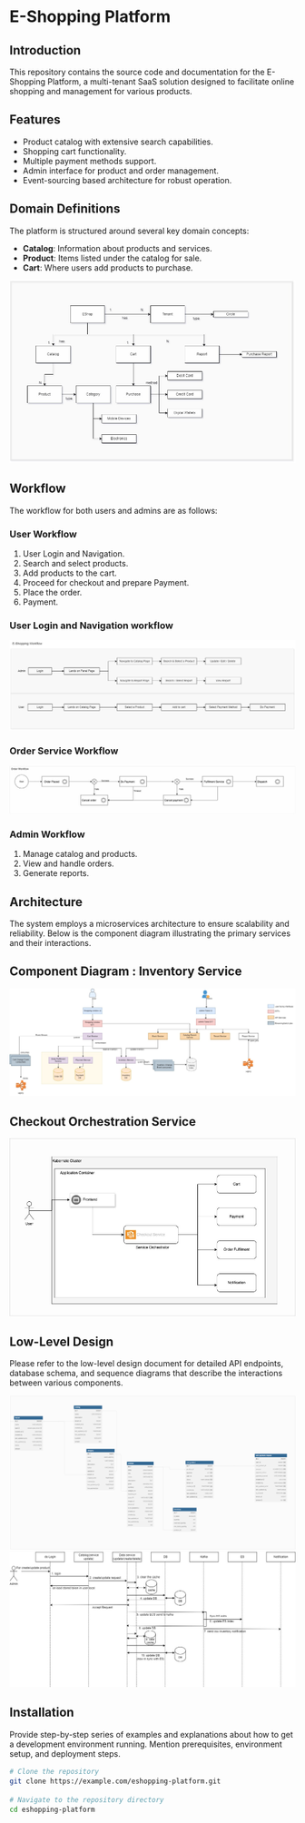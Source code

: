 # E-Shopping Platform

## Introduction
This repository contains the source code and documentation for the E-Shopping Platform, a multi-tenant SaaS solution designed to facilitate online shopping and management for various products.

## Features
- Product catalog with extensive search capabilities.
- Shopping cart functionality.
- Multiple payment methods support.
- Admin interface for product and order management.
- Event-sourcing based architecture for robust operation.

## Domain Definitions
The platform is structured around several key domain concepts:
- **Catalog**: Information about products and services.
- **Product**: Items listed under the catalog for sale.
- **Cart**: Where users add products to purchase.

![Domain Diagram](images/eshopping_domain_diagram.jpg)

## Workflow
The workflow for both users and admins are as follows:

### User Workflow
1. User Login and Navigation.
2. Search and select products.
3. Add products to the cart.
4. Proceed for checkout and prepare Payment.
5. Place the order.
6. Payment.

### User Login and Navigation workflow
![User Workflow](images/eshopping_workflow_diagram.jpg)

### Order Service Workflow
![Order Orchestrator Service Workflow](images/eshopping_order_orchestrator_workflow.jpg)
 
### Admin Workflow
1. Manage catalog and products.
2. View and handle orders.
3. Generate reports.

## Architecture
The system employs a microservices architecture to ensure scalability and reliability. Below is the component diagram illustrating the primary services and their interactions.

## Component Diagram : Inventory Service
![Component Diagram](images/Eshopping_component_diagram.jpg)

## Checkout Orchestration Service
![Component Diagram](images/Eshopping_container_diagram.jpg)


## Low-Level Design
Please refer to the low-level design document for detailed API endpoints, database schema, and sequence diagrams that describe the interactions between various components.

![DB Schema](images/eshopping_schema.png)
![Sequence Diagram](images/sequence_diagram.jpeg)

## Installation
Provide step-by-step series of examples and explanations about how to get a development environment running. Mention prerequisites, environment setup, and deployment steps.

```bash
# Clone the repository
git clone https://example.com/eshopping-platform.git

# Navigate to the repository directory
cd eshopping-platform

